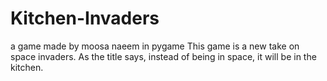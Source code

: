 # Kitchen-Invaders
a game made by moosa naeem in pygame
This game is a new take on space invaders. As the title says, instead of being in space, it will be in the kitchen. 
